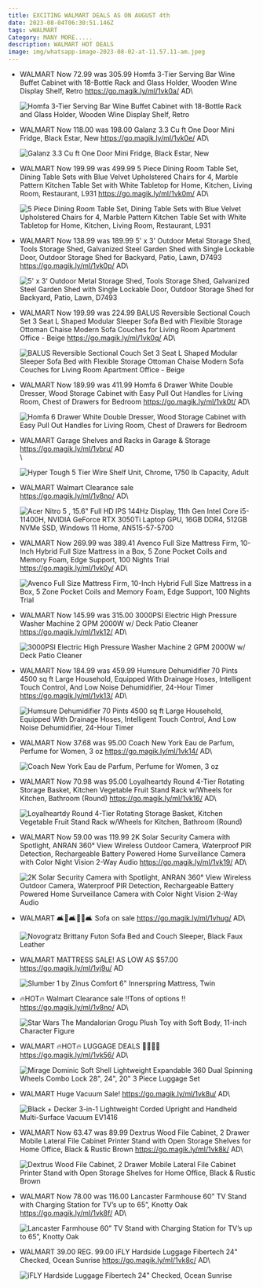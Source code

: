 ```yaml
---
title: EXCITING WALMART DEALS AS ON AUGUST 4th
date: 2023-08-04T06:30:51.146Z
tags: wWALMART
Category: MANY MORE.....
description: WALMART HOT DEALS
image: img/whatsapp-image-2023-08-02-at-11.57.11-am.jpeg
---
```

* WALMART
  Now 72.99 was 305.99
  Homfa 3-Tier Serving Bar Wine Buffet Cabinet with 18-Bottle Rack and Glass Holder, Wooden Wine Display Shelf, Retro
  https://go.magik.ly/ml/1vk0a/
  AD\
  <!--StartFragment-->

  ![Homfa 3-Tier Serving Bar Wine Buffet Cabinet with 18-Bottle Rack and Glass Holder, Wooden Wine Display Shelf, Retro](https://i5.walmartimages.com/asr/71eceb5a-1348-4637-afb5-3e040bdad2f5.b791c9e3d7a0c7af2a53b7cca793dc3a.jpeg?odnHeight=2000&odnWidth=2000&odnBg=FFFFFF)

  <!--EndFragment-->
* WALMART
  Now 118.00 was 198.00
  Galanz 3.3 Cu ft One Door Mini Fridge, Black Estar, New
  https://go.magik.ly/ml/1vk0e/
  AD\
  <!--StartFragment-->

  ![Galanz 3.3 Cu ft One Door Mini Fridge, Black Estar, New](https://i5.walmartimages.com/asr/072f80af-1763-4e82-9ab1-a5dafd30b306.f3c427f0b14577cbe763c1feaddbe481.jpeg?odnHeight=768&odnWidth=768&odnBg=FFFFFF)

  <!--EndFragment-->
* WALMART
  Now 199.99 was 499.99
  5 Piece Dining Room Table Set, Dining Table Sets with Blue Velvet Upholstered Chairs for 4, Marble Pattern Kitchen Table Set with White Tabletop for Home, Kitchen, Living Room, Restaurant, L931
  https://go.magik.ly/ml/1vk0m/
  AD\
  <!--StartFragment-->

  ![5 Piece Dining Room Table Set, Dining Table Sets with Blue Velvet Upholstered Chairs for 4, Marble Pattern Kitchen Table Set with White Tabletop for Home, Kitchen, Living Room, Restaurant, L931](https://i5.walmartimages.com/asr/a6417c15-e504-468e-83c3-34cab6ab2b08.71e5d7ed5032369e3f54e7ee31278962.jpeg?odnHeight=768&odnWidth=768&odnBg=FFFFFF)

  <!--EndFragment-->
* WALMART
  Now 138.99 was 189.99
  5' x 3' Outdoor Metal Storage Shed, Tools Storage Shed, Galvanized Steel Garden Shed with Single Lockable Door, Outdoor Storage Shed for Backyard, Patio, Lawn, D7493
  https://go.magik.ly/ml/1vk0p/
  AD\
  <!--StartFragment-->

  ![5' x 3' Outdoor Metal Storage Shed, Tools Storage Shed, Galvanized Steel Garden Shed with Single Lockable Door, Outdoor Storage Shed for Backyard, Patio, Lawn, D7493](https://i5.walmartimages.com/asr/749eba5b-4a19-4435-ad99-3944177d9157.caf909227979ebd8713c8fb758b5ab5b.jpeg?odnHeight=2000&odnWidth=2000&odnBg=FFFFFF)

  <!--EndFragment-->
* WALMART
  Now 199.99 was 224.99
  BALUS Reversible Sectional Couch Set 3 Seat L Shaped Modular Sleeper Sofa Bed with Flexible Storage Ottoman Chaise Modern Sofa Couches for Living Room Apartment Office - Beige
  https://go.magik.ly/ml/1vk0q/
  AD\
  <!--StartFragment-->

  ![BALUS Reversible Sectional Couch Set 3 Seat L Shaped Modular Sleeper Sofa Bed with Flexible Storage Ottoman Chaise Modern Sofa Couches for Living Room Apartment Office - Beige](https://i5.walmartimages.com/asr/be57b83a-d4dd-4545-9bb1-1719765d60b1.ecca58584941423dfd4c446212e4fc30.jpeg?odnHeight=768&odnWidth=768&odnBg=FFFFFF)

  <!--EndFragment-->
* WALMART
  Now 189.99 was 411.99
  Homfa 6 Drawer White Double Dresser, Wood Storage Cabinet with Easy Pull Out Handles for Living Room, Chest of Drawers for Bedroom
  https://go.magik.ly/ml/1vk0t/
  AD\
  <!--StartFragment-->

  ![Homfa 6 Drawer White Double Dresser, Wood Storage Cabinet with Easy Pull Out Handles for Living Room, Chest of Drawers for Bedroom](https://i5.walmartimages.com/asr/05c7b227-0cb4-4daf-9f52-94430dc18156.18ada3b8dc2a4e13d8b7536576603a6f.jpeg?odnHeight=768&odnWidth=768&odnBg=FFFFFF)

  <!--EndFragment-->
* WALMART
  Garage Shelves and Racks in Garage & Storage 
  https://go.magik.ly/ml/1vbru/
  AD\
  \
  <!--StartFragment-->

  ![Hyper Tough 5 Tier Wire Shelf Unit, Chrome, 1750 lb Capacity, Adult](https://i5.walmartimages.com/seo/Hyper-Tough-5-Tier-Wire-Shelf-Unit-Chrome-1750-lb-Capacity-Adult_2b18e6c7-d2bf-4c7e-871c-086c0b6309d2.d58e5377b1c57eab1acc7b33f036d169.jpeg?odnHeight=612&odnWidth=612&odnBg=FFFFFF)

  <!--EndFragment-->
* WALMART
  Walmart Clearance sale\
  https://go.magik.ly/ml/1v8no/
  AD\
  <!--StartFragment-->

  ![Acer Nitro 5 , 15.6" Full HD IPS 144Hz Display, 11th Gen Intel Core i5-11400H, NVIDIA GeForce RTX 3050Ti Laptop GPU, 16GB DDR4, 512GB NVMe SSD, Windows 11 Home, AN515-57-5700](https://i5.walmartimages.com/seo/Acer-Nitro-5-15-6-Full-HD-IPS-144Hz-Display-11th-Gen-Intel-Core-i5-11400H-NVIDIA-GeForce-RTX-3050Ti-Laptop-GPU-16GB-DDR4-512GB-NVMe-SSD-Windows-11-Ho_086a4dd0-276e-4622-92cf-51a9c04023f8.b7e975ec378dcf412641c69b605d858a.jpeg?odnHeight=2000&odnWidth=2000&odnBg=FFFFFF)

  <!--EndFragment-->


* WALMART
  Now 269.99 was 389.41
  Avenco Full Size Mattress Firm, 10-Inch Hybrid Full Size Mattress in a Box, 5 Zone Pocket Coils and Memory Foam, Edge Support, 100 Nights Trial
  https://go.magik.ly/ml/1vk0y/
  AD\
  <!--StartFragment-->

  ![Avenco Full Size Mattress Firm, 10-Inch Hybrid Full Size Mattress in a Box, 5 Zone Pocket Coils and Memory Foam, Edge Support, 100 Nights Trial](https://i5.walmartimages.com/seo/Avenco-Full-Size-Mattress-Firm-10-Inch-Hybrid-Full-Size-Mattress-in-a-Box-5-Zone-Pocket-Coils-and-Memory-Foam-Edge-Support-100-Nights-Trial_35c94d7f-6b1d-4a75-ae7c-a403a9bb47c1.ceda192a33066cfc44943ec144e011b8.jpeg?odnHeight=768&odnWidth=768&odnBg=FFFFFF)

  <!--EndFragment-->
* WALMART
  Now 145.99 was 315.00
  3000PSI Electric High Pressure Washer Machine 2 GPM 2000W w/ Deck Patio Cleaner
  https://go.magik.ly/ml/1vk12/
  AD\
  <!--StartFragment-->

  ![3000PSI Electric High Pressure Washer Machine 2 GPM 2000W w/ Deck Patio Cleaner](https://i5.walmartimages.com/asr/9de85c0d-63c8-4ab7-a729-bb9bf167ede2.bab3a24a1d922cc5fae13a6835f9e566.jpeg?odnHeight=2000&odnWidth=2000&odnBg=FFFFFF)

  <!--EndFragment-->
* WALMART
  Now 184.99 was 459.99
  Humsure Dehumidifier 70 Pints 4500 sq ft Large Household, Equipped With Drainage Hoses, Intelligent Touch Control, And Low Noise Dehumidifier, 24-Hour Timer
  https://go.magik.ly/ml/1vk13/
  AD\
  <!--StartFragment-->

  ![Humsure Dehumidifier 70 Pints 4500 sq ft Large Household, Equipped With Drainage Hoses, Intelligent Touch Control, And Low Noise Dehumidifier, 24-Hour Timer](https://i5.walmartimages.com/asr/8bf0ef2d-4344-424e-b29a-cd48c29c67a9.b77a4a5128d67fa4713b341267bac790.jpeg?odnHeight=768&odnWidth=768&odnBg=FFFFFF)

  <!--EndFragment-->
* WALMART
  Now 37.68 was 95.00
  Coach New York Eau de Parfum, Perfume for Women, 3 oz
  https://go.magik.ly/ml/1vk14/
  AD\
  <!--StartFragment-->

  ![Coach New York Eau de Parfum, Perfume for Women, 3 oz](https://i5.walmartimages.com/seo/Coach-New-York-Eau-de-Parfum-Perfume-for-Women-3-oz_57105818-af20-49d8-a9d1-22d5cb9bc9fe.529f819db27e7e51ea8f7ff9d46d45bd.jpeg?odnHeight=2000&odnWidth=2000&odnBg=FFFFFF)

  <!--EndFragment-->
* WALMART
  Now 70.98 was 95.00
  Loyalheartdy Round 4-Tier Rotating Storage Basket, Kitchen Vegetable Fruit Stand Rack w/Wheels for Kitchen, Bathroom (Round)
  https://go.magik.ly/ml/1vk16/
  AD\
  <!--StartFragment-->

  ![Loyalheartdy Round 4-Tier Rotating Storage Basket, Kitchen Vegetable Fruit Stand Rack w/Wheels for Kitchen, Bathroom (Round)](https://i5.walmartimages.com/asr/a3a29f04-6263-410e-8854-db0e23b7cbb1.291e2d57f968f487fc382c7efb7ea588.jpeg?odnHeight=2000&odnWidth=2000&odnBg=FFFFFF)

  <!--EndFragment-->
* WALMART
  Now 59.00 was 119.99
  2K Solar Security Camera with Spotlight, ANRAN 360° View Wireless Outdoor Camera, Waterproof PIR Detection, Rechargeable Battery Powered Home Surveillance Camera with Color Night Vision 2-Way Audio
  https://go.magik.ly/ml/1vk19/
  AD\
  <!--StartFragment-->

  ![2K Solar Security Camera with Spotlight, ANRAN 360° View Wireless Outdoor Camera, Waterproof PIR Detection, Rechargeable Battery Powered Home Surveillance Camera with Color Night Vision 2-Way Audio](https://i5.walmartimages.com/seo/2K-Solar-Security-Camera-Spotlight-ANRAN-360-View-Wireless-Outdoor-Camera-Waterproof-PIR-Detection-Rechargeable-Battery-Powered-Home-Surveillance-Col_5650163f-74a3-465d-b329-33d96ed0b6d4.ac57a28143c1c6b4bcae52ffd7a5741f.jpeg?odnHeight=768&odnWidth=768&odnBg=FFFFFF)

  <!--EndFragment-->
* WALMART
  🛋️🏃🛋️🏃‍♀️🛋️
  Sofa on sale
  https://go.magik.ly/ml/1vhug/
  AD\
  <!--StartFragment-->

  ![Novogratz Brittany Futon Sofa Bed and Couch Sleeper, Black Faux Leather](https://i5.walmartimages.com/seo/Novogratz-Brittany-Futon-Sofa-Bed-and-Couch-Sleeper-Black-Faux-Leather_f6981b43-b451-4a5b-9a16-08ef3fb5982d.3ddc432627b524612bc3a59bd2237656.jpeg?odnHeight=768&odnWidth=768&odnBg=FFFFFF)

  <!--EndFragment-->
* WALMART
  MATTRESS SALE!
  AS LOW AS $57.00
  https://go.magik.ly/ml/1vj9u/
  AD

  <!--StartFragment-->

  ![Slumber 1 by Zinus Comfort 6" Innerspring Mattress, Twin](https://i5.walmartimages.com/seo/Slumber-1-by-Zinus-Comfort-6-Innerspring-Mattress-Twin_800ed0b4-d9e9-498d-9f89-5b4055f5aaad_1.9ff0ff96144979fe74e383abc0e82f53.jpeg?odnHeight=768&odnWidth=768&odnBg=FFFFFF)

  <!--EndFragment-->
* 🔥HOT🔥
  Walmart Clearance sale 
  ‼️Tons of options ‼️
  https://go.magik.ly/ml/1v8no/
  AD\
  <!--StartFragment-->

  ![Star Wars The Mandalorian Grogu Plush Toy with Soft Body, 11-inch Character Figure](https://i5.walmartimages.com/seo/Star-Wars-The-Mandalorian-Grogu-Plush-Toy-with-Soft-Body-11-inch-Character-Figure_0903ac6a-b8c7-42bf-a4b6-bc8036001e1d.e7446464bf6a4fe0354e2febde399df8.jpeg?odnHeight=2000&odnWidth=2000&odnBg=FFFFFF)

  <!--EndFragment-->
* WALMART
  🔥HOT🔥
  LUGGAGE DEALS
  🧳🧳🧳🧳
  https://go.magik.ly/ml/1vk56/
  AD\
  <!--StartFragment-->

  ![Mirage Dominic Soft Shell Lightweight Expandable 360 Dual Spinning Wheels Combo Lock 28", 24", 20" 3 Piece Luggage Set](https://i5.walmartimages.com/asr/0b86446b-f446-4852-b06b-91a868956e39.70e30f97fb7059129237087d8799fadd.jpeg?odnHeight=2000&odnWidth=2000&odnBg=FFFFFF)

  <!--EndFragment-->
* WALMART
  Huge Vacuum Sale!
  https://go.magik.ly/ml/1vk8u/
  AD\
  <!--StartFragment-->

  ![Black + Decker 3-in-1 Lightweight Corded Upright and Handheld Multi-Surface Vacuum EV1416](https://i5.walmartimages.com/seo/Black-Decker-3-in-1-Lightweight-Corded-Upright-and-Handheld-Multi-Surface-Vacuum-EV1416_4361b30c-184f-49da-bb24-9f37127471d2.9eda4db637e6d2219921957a6af17107.jpeg?odnHeight=768&odnWidth=768&odnBg=FFFFFF)

  <!--EndFragment-->
* WALMART
  Now 63.47 was 89.99
  Dextrus Wood File Cabinet, 2 Drawer Mobile Lateral File Cabinet Printer Stand with Open Storage Shelves for Home Office, Black & Rustic Brown
  https://go.magik.ly/ml/1vk8k/
  AD\
  <!--StartFragment-->

  ![Dextrus Wood File Cabinet, 2 Drawer Mobile Lateral File Cabinet Printer Stand with Open Storage Shelves for Home Office, Black & Rustic Brown](https://i5.walmartimages.com/seo/Dextrus-Wood-File-Cabinet-2-Drawer-Mobile-Lateral-File-Cabinet-Printer-Stand-with-Open-Storage-Shelves-for-Home-Office-Black-Rustic-Brown_80d2cca5-531b-483d-b328-fbe649c6cb42.622b289b332fe2aeee5eab75af0bc522.jpeg?odnHeight=768&odnWidth=768&odnBg=FFFFFF)

  <!--EndFragment-->
* WALMART
  Now 78.00 was 116.00
  Lancaster Farmhouse 60” TV Stand with Charging Station for TV’s up to 65”, Knotty Oak
  https://go.magik.ly/ml/1vk8f/
  AD\
  <!--StartFragment-->

  ![Lancaster Farmhouse 60” TV Stand with Charging Station for TV’s up to 65”, Knotty Oak](https://i5.walmartimages.com/seo/Lancaster-Farmhouse-60-TV-Stand-with-Charging-Station-for-TV-s-up-to-65-Knotty-Oak_d19ec21c-7ab7-4d59-92c2-4fca0e29fa3c.c82c3d00b2d8df20bc6d0ef12d9e0ad1.jpeg?odnHeight=768&odnWidth=768&odnBg=FFFFFF)

  <!--EndFragment-->


* WALMART
  39.00 REG. 99.00
  iFLY Hardside Luggage Fibertech 24" Checked, Ocean Sunrise
  https://go.magik.ly/ml/1vk8c/
  AD\
  <!--StartFragment-->

  ![iFLY Hardside Luggage Fibertech 24" Checked, Ocean Sunrise](https://i5.walmartimages.com/seo/iFLY-Hardside-Luggage-Fibertech-24-Checked-Ocean-Sunrise_cbc3fa10-cd7a-44ee-a09b-e659bea81599.6d3f9c8b67c3e6b110505d5bfe31eac3.jpeg?odnHeight=2000&odnWidth=2000&odnBg=FFFFFF)

  <!--EndFragment-->